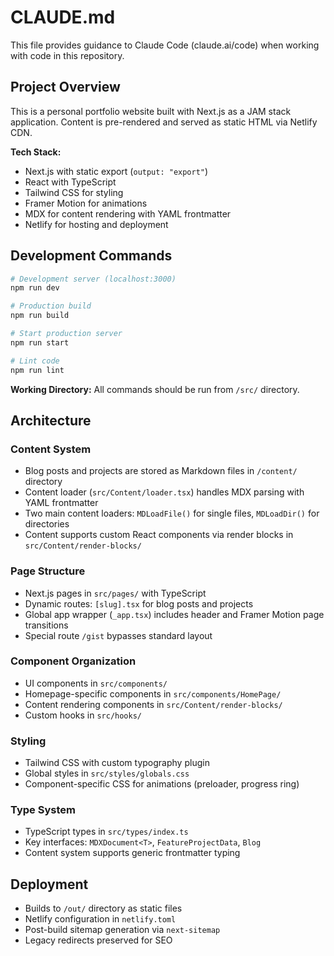 # CLAUDE.md

This file provides guidance to Claude Code (claude.ai/code) when working with code in this repository.

## Project Overview

This is a personal portfolio website built with Next.js as a JAM stack application. Content is pre-rendered and served as static HTML via Netlify CDN.

**Tech Stack:**
- Next.js with static export (`output: "export"`)
- React with TypeScript
- Tailwind CSS for styling
- Framer Motion for animations
- MDX for content rendering with YAML frontmatter
- Netlify for hosting and deployment

## Development Commands

```bash
# Development server (localhost:3000)
npm run dev

# Production build
npm run build

# Start production server
npm run start

# Lint code
npm run lint
```

**Working Directory:** All commands should be run from `/src/` directory.

## Architecture

### Content System
- Blog posts and projects are stored as Markdown files in `/content/` directory
- Content loader (`src/Content/loader.tsx`) handles MDX parsing with YAML frontmatter
- Two main content loaders: `MDLoadFile()` for single files, `MDLoadDir()` for directories
- Content supports custom React components via render blocks in `src/Content/render-blocks/`

### Page Structure
- Next.js pages in `src/pages/` with TypeScript
- Dynamic routes: `[slug].tsx` for blog posts and projects
- Global app wrapper (`_app.tsx`) includes header and Framer Motion page transitions
- Special route `/gist` bypasses standard layout

### Component Organization
- UI components in `src/components/`
- Homepage-specific components in `src/components/HomePage/`
- Content rendering components in `src/Content/render-blocks/`
- Custom hooks in `src/hooks/`

### Styling
- Tailwind CSS with custom typography plugin
- Global styles in `src/styles/globals.css`
- Component-specific CSS for animations (preloader, progress ring)

### Type System
- TypeScript types in `src/types/index.ts`
- Key interfaces: `MDXDocument<T>`, `FeatureProjectData`, `Blog`
- Content system supports generic frontmatter typing

## Deployment

- Builds to `/out/` directory as static files
- Netlify configuration in `netlify.toml`
- Post-build sitemap generation via `next-sitemap`
- Legacy redirects preserved for SEO